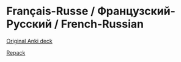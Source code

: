 # Français-Russe / Французский-Русский / French-Russian

[Original Anki deck](https://ankiweb.net/shared/info/80524150)

[Repack](./Uz-Ru.apkg)